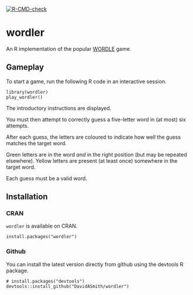 <!-- badges: start -->
[![R-CMD-check](https://github.com/DavidASmith/wordler/workflows/R-CMD-check/badge.svg)](https://github.com/DavidASmith/wordler/actions)
<!-- badges: end -->

# wordler

An R implementation of the popular 
[WORDLE](https://www.powerlanguage.co.uk/wordle/) game.

## Gameplay

To start a game, run the following R code in an interactive session.

```{r}
library(wordler)
play_wordler()
```

The introductory instructions are displayed.

You must then attempt to correctly guess a five-letter word in (at most) six 
attempts.

After each guess, the letters are coloured to indicate how well the guess 
matches the target word.

Green letters are in the word _and_ in the right position (but may be repeated 
elsewhere). Yellow letters are present (at least once) somewhere in the target 
word.

Each guess must be a valid word.

## Installation

### CRAN

`wordler` is available on CRAN.

```{r}
install.packages("wordler")
```

### Github

You can install the latest version directly from github using the devtools R package.

```{r}
# install.packages("devtools")
devtools::install_github("DavidASmith/wordler")
```
